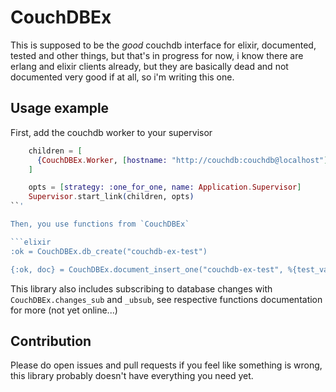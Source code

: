 # CouchDBEx

This is supposed to be the *good* couchdb interface for elixir,
documented, tested and other things, but that's in progress for now, i know
there are erlang and elixir clients already, but they are basically dead and not
documented very good if at all, so i'm writing this one.

## Usage example

First, add the couchdb worker to your supervisor

```elixir
    children = [
      {CouchDBEx.Worker, [hostname: "http://couchdb:couchdb@localhost"]}
    ]

    opts = [strategy: :one_for_one, name: Application.Supervisor]
    Supervisor.start_link(children, opts)
``'

Then, you use functions from `CouchDBEx`

```elixir
:ok = CouchDBEx.db_create("couchdb-ex-test")

{:ok, doc} = CouchDBEx.document_insert_one("couchdb-ex-test", %{test_value: 1})
```

This library also includes subscribing to database changes with `CouchDBEx.changes_sub` and `_ubsub`,
see respective functions documentation for more (not yet online...)

## Contribution

Please do open issues and pull requests if you feel like something
is wrong, this library probably doesn't have everything you need yet.
